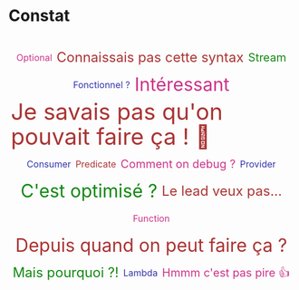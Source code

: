 # Constat

<div class="cloud-container">
    <ul class="cloud" role="navigation" aria-label="Webdev word cloud">
    <li><span href="#" data-weight="2">Optional</span></li>
    <li><span href="#" data-weight="4">Connaissais pas cette syntax</span></li>
    <li><span href="#" data-weight="3">Stream</span></li>
    <li><span href="#" data-weight="2">Fonctionnel ? </span></li>
    <li><span href="#" data-weight="5">Intéressant</span></li>
    <li><span href="#" data-weight="6">Je savais pas qu'on pouvait faire ça ! 🤯</span></li>
    <li><span href="#" data-weight="2">Consumer</span></li>
    <li><span href="#" data-weight="2">Predicate</span></li>
    <li><span href="#" data-weight="3">Comment on debug ?</span></li>
    <li><span href="#" data-weight="2">Provider</span></li>
    <li><span href="#" data-weight="5">C'est optimisé ?</span></li>
    <li><span href="#" data-weight="4">Le lead veux pas...</span></li>
    <li><span href="#" data-weight="2">Function</span></li>
    <li><span href="#" data-weight="5">Depuis quand on peut faire ça ?</span></li>
    <li><span href="#" data-weight="4">Mais pourquoi ?!</span></li>
    <li><span href="#" data-weight="2">Lambda</span></li>
    <li><span href="#" data-weight="3">Hmmm c'est pas pire 👍</span></li>
    </ul>
</div>

<style>
    .cloud-container {
    height: inherit;
    display: flex;
    align-items: center;
    justify-content: center;
    }

    ul.cloud {
    list-style: none;
    padding-left: 0;
    display: flex;
    flex-wrap: wrap;
    align-items: center;
    justify-content: center;
    /* line-height: 2.75rem; */
    line-height: 2.75rem;
    }

    ul.cloud span {
    /*   
    Not supported by any browser at the moment :(
    --size: attr(data-weight number); 
    */
    --size: 4;
    --color: #a33;
    color: var(--color);
    font-size: calc(var(--size) * 0.25rem + 0.5rem);
    display: block;
    padding: 0.125rem 0.25rem;
    position: relative;
    text-decoration: none;
    /* 
    For different tones of a single color
    opacity: calc((15 - (9 - var(--size))) / 15); 
    */
    }

    ul.cloud span[data-weight="1"] { --size: 1; }
    ul.cloud span[data-weight="2"] { --size: 2; }
    ul.cloud span[data-weight="3"] { --size: 3; }
    ul.cloud span[data-weight="4"] { --size: 4; }
    ul.cloud span[data-weight="5"] { --size: 6; }
    ul.cloud span[data-weight="6"] { --size: 8; }
    ul.cloud span[data-weight="7"] { --size: 10; }
    ul.cloud span[data-weight="8"] { --size: 13; }
    ul.cloud span[data-weight="9"] { --size: 16; }

    ul[data-show-value] span::after {
    content: " (" attr(data-weight) ")";
    font-size: 1rem;
    }

    ul.cloud li:nth-child(2n+1) span { --color: #181; }
    ul.cloud li:nth-child(3n+1) span { --color: #33a; }
    ul.cloud li:nth-child(4n+1) span { --color: #c38; }

    ul.cloud span:focus {
    outline: 1px dashed;
    }

    ul.cloud span::before {
    content: "";
    position: absolute;
    top: 0;
    left: 50%;
    width: 0;
    height: 100%;
    background: var(--color);
    transform: translate(-50%, 0);
    opacity: 0.15;
    transition: width 0.25s;
    }

    ul.cloud span:focus::before,
    ul.cloud span:hover::before {
    width: 100%;
    }
</style>
